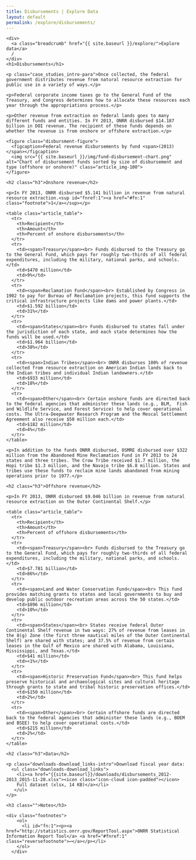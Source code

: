 ```yaml
---
title: Disbursements | Explore Data
layout: default
permalink: /explore/disbursements/
---
```


<div class="container-outer container-padded">

  <div class="container-left-7">

    <div>
      <a class="breadcrumb" href="{{ site.baseurl }}/explore/">Explore data</a>
      /
    </div>
    <h1>Disbursements</h1>

    <p class="case_studies_intro-para">Once collected, the federal government distributes revenue from natural resource extraction for public use in a variety of ways.</p>

    <p>Federal corporate income taxes go to the General Fund of the Treasury, and Congress determines how to allocate these resources each year through the appropriations process.</p>

    <p>Other revenue from extraction on federal lands goes to many different funds and entities. In FY 2013, ONRR disbursed $14.187 billion in DOI revenue. The recipient of these funds depends on whether the revenue is from onshore or offshore extraction.</p>

    <figure class="disbursment-figure">
      <figcaption>Federal revenue disbursements by fund <span>(2013)</span></figcaption>
      <img src="{{ site.baseurl }}/img/fund-disbursement-chart.png" alt="Chart of disbursement funds sorted by size of disbursement and type (offshore or onshore)" class="article_img-100">
    </figure>

    <h2 class="h3">Onshore revenue</h2>

    <p>In FY 2013, ONRR disbursed $5.141 billion in revenue from natural resource extraction.<sup id="fnref:1"><a href="#fn:1" class="footnote">1</a></sup></p>

    <table class="article_table">
      <tr>
        <th>Recipient</th>
        <th>Amount</th>
        <th>Percent of onshore disbursements</th>
      </tr>
      <tr>
        <td><span>Treasury</span><br> Funds disbursed to the Treasury go to the General Fund, which pays for roughly two-thirds of all federal expenditures, including the military, national parks, and schools.</td>
        <td>$470 million</td>
        <td>9%</td>
      </tr>
      <tr>
        <td><span>Reclamation Fund</span><br> Established by Congress in 1902 to pay for Bureau of Reclamation projects, this fund supports the critical infrastructure projects like dams and power plants.</td>
        <td>$1.592 billion</td>
        <td>31%</td>
      </tr>
      <tr>
        <td><span>States</span><br> Funds disbursed to states fall under the jurisdiction of each state, and each state determines how the funds will be used.</td>
        <td>$1.964 billion</td>
        <td>38%</td>
      </tr>
      <tr>
        <td><span>Indian Tribes</span><br> ONRR disburses 100% of revenue collected from resource extraction on American Indian lands back to the Indian tribes and individual Indian landowners.</td>
        <td>$933 million</td>
        <td>18%</td>
      </tr>
      <tr>
        <td><span>Other</span><br> Certain onshore funds are directed back to the federal agencies that administer these lands (e.g., BLM,  Fish and Wildlife Service, and Forest Service) to help cover operational costs. The Ultra-Deepwater Research Program and the Mescal Settlement Agreement also receive $50 million each.</td>
        <td>$182 million</td>
        <td>4%</td>
      </tr>
    </table>

    <p>In addition to the funds ONRR disbursed, OSMRE disbursed over $322 million from the Abandoned Mine Reclamation Fund in FY 2013 to 24 states and three tribes. The Crow Tribe received $1.7 million, the Hopi tribe $1.3 million, and the Navajo tribe $6.8 million. States and tribes use these funds to reclaim mine lands abandoned from mining operations prior to 1977.</p>

    <h2 class="h3">Offshore revenue</h2>

    <p>In FY 2013, ONRR disbursed $9.046 billion in revenue from natural resource extraction on the Outer Continental Shelf.</p>

    <table class="article_table">
      <tr>
        <th>Recipient</th>
        <th>Amount</th>
        <th>Percent of offshore disbursements</th>
      </tr>
      <tr>
        <td><span>Treasury</span><br> Funds disbursed to the Treasury go to the General Fund, which pays for roughly two-thirds of all federal expenditures, including the military, national parks, and schools.</td>
        <td>$7.781 billion</td>
        <td>86%</td>
      </tr>
      <tr>
        <td><span>Land and Water Conservation Fund</span><br> This fund provides matching grants to states and local governments to buy and develop public outdoor recreation areas across the 50 states.</td>
        <td>$896 million</td>
        <td>10%</td>
      </tr>
      <tr>
        <td><span>States</span><br> States receive federal Outer Continental Shelf revenue in two ways: 27% of revenue from leases in the 8(g) Zone (the first three nautical miles of the Outer Continental Shelf) are shared with states; and 37.5% of revenue from certain leases in the Gulf of Mexico are shared with Alabama, Louisiana, Mississippi, and Texas.</td>
        <td>$41 million</td>
        <td><1%</td>
      </tr>
      <tr>
        <td><span>Historic Preservation Fund</span><br> This fund helps preserve historical and archaeological sites and cultural heritage through grants to state and tribal historic preservation offices.</td>
        <td>$150 million</td>
        <td>2%</td>
      </tr>
      <tr>
        <td><span>Other</span><br> Certain offshore funds are directed back to the federal agencies that administer these lands (e.g., BOEM and BSEE) to help cover operational costs.</td>
        <td>$215 million</td>
        <td>2%</td>
      </tr>
    </table>

    <h2 class="h3">Data</h2>

    <p class="downloads-download_links-intro">Download fiscal year data:
      <ul class="downloads-download_links">
        <li><a href="{{site.baseurl}}/downloads/disbursements_2012-2013_2015-11-20.xlsx"><icon class="icon-cloud icon-padded"></icon>
        Full dataset (xlsx, 14 KB)</a></li>
       </ul>
    </p>

    <h3 class="">Notes</h3>
    
    <div class="footnotes">
        <ol>
          <li id="fn:1"><p><a href="http://statistics.onrr.gov/ReportTool.aspx">ONRR Statistical Information Report Tool</a> <a href="#fnref:1" class="reversefootnote">↩</a></p></li>
        </ol>
      </div>
  </div>

</div>
